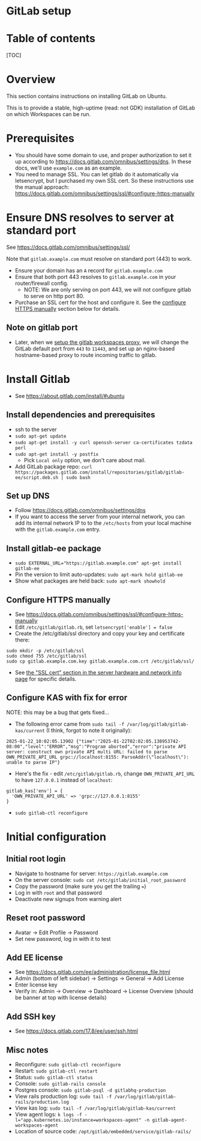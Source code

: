 # GitLab setup

# Table of contents

[TOC]

# Overview

This section contains instructions on installing GitLab on Ubuntu.

This is to provide a stable, high-uptime (read: not GDK) installation of GitLab on which Workspaces can be run.

# Prerequisites

- You should have some domain to use, and proper authorization to set it up according to
  https://docs.gitlab.com/omnibus/settings/dns. In these docs, we'll use `example.com` as an example.
- You need to manage SSL. You can let gitlab do it automatically via letsencrypt, but I purchased my own SSL cert.
  So these instructions use the manual approach: https://docs.gitlab.com/omnibus/settings/ssl/#configure-https-manually
  
# Ensure DNS resolves to server at standard port

See https://docs.gitlab.com/omnibus/settings/ssl/

Note that `gitlab.example.com` must resolve on standard port (443) to work.

- Ensure your domain has an `A` record for `gitlab.example.com`
- Ensure that both port 443 resolves to `gitlab.example.com` in your router/firewall config.
  - NOTE: We are only serving on port 443, we will not configure gitlab to serve on http port 80.
- Purchase an SSL cert for the host and configure it. See the
  [configure HTTPS manually](#configure-https-manually) section below for details.

## Note on gitlab port

- Later, when we [setup the gitlab workspaces proxy](./workspaces_agent_setup.md#setup-gitlab-workspaces-proxy),
  we will change the GitLab default port from `443` to `11443`, and set up an nginx-based hostname-based proxy to route
  incoming traffic to gitlab.

# Install Gitlab

- See https://about.gitlab.com/install/#ubuntu

## Install dependencies and prerequisites

- ssh to the server
- `sudo apt-get update`
- `sudo apt-get install -y curl openssh-server ca-certificates tzdata perl`
- `sudo apt-get install -y postfix`
  - Pick `Local only` option, we don't care about mail.
- Add GitLab package repo: `curl https://packages.gitlab.com/install/repositories/gitlab/gitlab-ee/script.deb.sh | sudo bash`

## Set up DNS

- Follow https://docs.gitlab.com/omnibus/settings/dns
- If you want to access the server from your internal network,
  you can add its internal network IP to to the `/etc/hosts` from your local machine with the `gitlab.example.com` entry.

## Install gitlab-ee package

- `sudo EXTERNAL_URL="https://gitlab.example.com" apt-get install gitlab-ee`
- Pin the version to limit auto-updates: `sudo apt-mark hold gitlab-ee`
- Show what packages are held back: `sudo apt-mark showhold`

## Configure HTTPS manually

- See https://docs.gitlab.com/omnibus/settings/ssl/#configure-https-manually
- Edit `/etc/gitlab/gitlab.rb`, set `letsencrypt['enable'] = false`
- Create the /etc/gitlab/ssl directory and copy your key and certificate there:
```
sudo mkdir -p /etc/gitlab/ssl
sudo chmod 755 /etc/gitlab/ssl
sudo cp gitlab.example.com.key gitlab.example.com.crt /etc/gitlab/ssl/
```
- See
  [the "SSL cert" section in the server hardware and network info page](./server_hardware_and_network_info.md)
  for specific details.

## Configure KAS with fix for error

NOTE: this may be a bug that gets fixed...

- The following error came from `sudo tail -f /var/log/gitlab/gitlab-kas/current` (I think, forgot to note it originally):
```
2025-01-22_10:02:05.13902 {"time":"2025-01-22T02:02:05.138953742-08:00","level":"ERROR","msg":"Program aborted","error":"private API server: construct own private API multi URL: failed to parse OWN_PRIVATE_API_URL grpc://localhost:8155: ParseAddr(\"localhost\"): unable to parse IP"}
```
- Here's the fix - edit `/etc/gitlab/gitlab.rb`, change `OWN_PRIVATE_API_URL` to have `127.0.0.1` instead of `localhost`:
```
gitlab_kas['env'] = {
  'OWN_PRIVATE_API_URL' => 'grpc://127.0.0.1:8155'
}
```
- `sudo gitlab-ctl reconfigure`

# Initial configuration

## Initial root login

- Navigate to hostname for server: `https://gitlab.example.com`
- On the server console: `sudo cat /etc/gitlab/initial_root_password`
- Copy the password (make sure you get the trailing `=`)  
- Log in with `root` and that password
- Deactivate new signups from warning alert

## Reset root password

- Avatar -> Edit Profile -> Password
- Set new password, log in with it to test

## Add EE license

- See https://docs.gitlab.com/ee/administration/license_file.html
- Admin (bottom of left sidebar) -> Settings -> General -> Add License
- Enter license key
- Verify in: Admin -> Overview -> Dashboard -> License Overview (should be banner at top with license details)

## Add SSH key

- See https://docs.gitlab.com/17.8/ee/user/ssh.html

## Misc notes

- Reconfigure: `sudo gitlab-ctl reconfigure`
- Restart: `sudo gitlab-ctl restart`
- Status: `sudo gitlab-ctl status`
- Console: `sudo gitlab-rails console`
- Postgres console: `sudo gitlab-psql -d gitlabhq-production`
- View rails production log: `sudo tail -f /var/log/gitlab/gitlab-rails/production.log`
- View kas log: `sudo tail -f /var/log/gitlab/gitlab-kas/current`
- View agent logs: `k logs -f -l="app.kubernetes.io/instance=workspaces-agent" -n gitlab-agent-workspaces-agent`
- Location of source code: `/opt/gitlab/embedded/service/gitlab-rails/`
